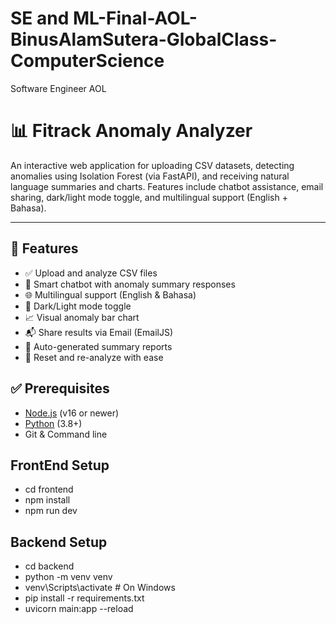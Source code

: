 # SE and ML-Final-AOL-BinusAlamSutera-GlobalClass-ComputerScience
Software Engineer AOL

# 📊 Fitrack Anomaly Analyzer

An interactive web application for uploading CSV datasets, detecting anomalies using Isolation Forest (via FastAPI), and receiving natural language summaries and charts. Features include chatbot assistance, email sharing, dark/light mode toggle, and multilingual support (English + Bahasa).

---

## 🧩 Features

- ✅ Upload and analyze CSV files
- 💬 Smart chatbot with anomaly summary responses
- 🌐 Multilingual support (English & Bahasa)
- 🌙 Dark/Light mode toggle
- 📈 Visual anomaly bar chart
- 📬 Share results via Email (EmailJS)
- 🧠 Auto-generated summary reports
- 🔁 Reset and re-analyze with ease

## ✅ Prerequisites

- [Node.js](https://nodejs.org/) (v16 or newer)
- [Python](https://www.python.org/) (3.8+)
- Git & Command line

## FrontEnd Setup
- cd frontend
- npm install
- npm run dev

## Backend Setup
- cd backend
- python -m venv venv
- venv\Scripts\activate       # On Windows
- pip install -r requirements.txt
- uvicorn main:app --reload
